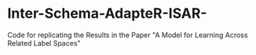# Inter-Schema-AdapteR-ISAR-
Code for replicating the Results in the Paper "A Model for Learning Across Related Label Spaces"
